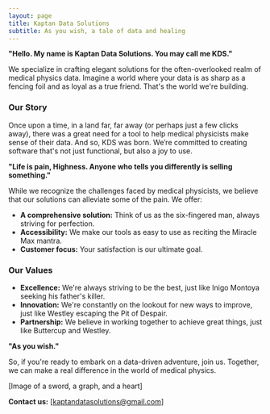 ```yaml
---
layout: page
title: Kaptan Data Solutions
subtitle: As you wish, a tale of data and healing
---
```


**"Hello. My name is Kaptan Data Solutions. You may call me KDS."**

We specialize in crafting elegant solutions for the often-overlooked realm of medical physics data. Imagine a world where your data is as sharp as a fencing foil and as loyal as a true friend. That's the world we're building. 

### Our Story

Once upon a time, in a land far, far away (or perhaps just a few clicks away), there was a great need for a tool to help medical physicists make sense of their data. And so, KDS was born. We’re committed to creating software that's not just functional, but also a joy to use.

**"Life is pain, Highness. Anyone who tells you differently is selling something."** 

While we recognize the challenges faced by medical physicists, we believe that our solutions can alleviate some of the pain. We offer:

* **A comprehensive solution:** Think of us as the six-fingered man, always striving for perfection.
* **Accessibility:** We make our tools as easy to use as reciting the Miracle Max mantra.
* **Customer focus:** Your satisfaction is our ultimate goal.

### Our Values

* **Excellence:** We're always striving to be the best, just like Inigo Montoya seeking his father's killer.
* **Innovation:** We're constantly on the lookout for new ways to improve, just like Westley escaping the Pit of Despair.
* **Partnership:** We believe in working together to achieve great things, just like Buttercup and Westley.

**"As you wish."**

So, if you're ready to embark on a data-driven adventure, join us. Together, we can make a real difference in the world of medical physics.

[Image of a sword, a graph, and a heart]

**Contact us:** [kaptandatasolutions@gmail.com]
